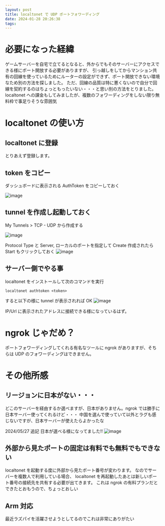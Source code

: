 ```yaml
---
layout: post
title: localtonet で UDP ポートフォワーディング
date: 2024-01-28 20:26:38
tags:
---
```


# 必要になった経緯

ゲームサーバーを自宅で立てるとなると、外からでもそのサーバーにアクセスできる様にポート開放する必要がありますが、
引っ越しをしてからマンション共有の回線を使っているためにルーターの設定ができず、ポート開放できない環境なため別の方法を探しました。
ただ、回線の品質は特に悪くないので自分で回線を契約するのはちょっともったいない・・・と思い別の方法をとりました。
localtonet への課金もしてみましたが、複数のフォワーディングをしない限り無料枠で事足りそうな雰囲気

# localtonet の使い方

## localtonet に登録

とりあえず登録します。

## token をコピー

ダッシュボードに表示される AuthToken をコピーしておく

![image](https://github.com/sakkuntyo/sakkuntyo.github.io/assets/20591351/890efed4-6373-4cf3-bc9c-8c9dd80d06c3)

## tunnel を作成し起動しておく

My Tunnels > TCP - UDP から作成する

![image](https://github.com/sakkuntyo/sakkuntyo.github.io/assets/20591351/56a08ba0-40de-42f4-9036-97053b4273af)

Protocol Type と Server, ローカルのポートを指定して Create
作成されたら Start もクリックしておく
![image](https://github.com/sakkuntyo/sakkuntyo.github.io/assets/20591351/04745fa5-9e28-4726-bd35-824d2d5805e7)

## サーバー側でやる事

localtonet をインストールして次のコマンドを実行

```
localtonet authtoken <token>
```

すると以下の様に tunnel が表示されれば OK
![image](https://github.com/sakkuntyo/sakkuntyo.github.io/assets/20591351/b5ed9d2d-dd2e-4a91-a941-d50f24209cb0)

IP/Url に表示されたアドレスに接続できる様になっているはず。

# ngrok じゃだめ？

ポートフォワーディングしてくれる有名なツールに ngrok がありますが、そちらは UDP のフォワーディングはできません。

# その他所感

## リージョンに日本がない・・・ 
どこのサーバーを経由するか選べますが、日本がありません。ngrok では勝手に日本サーバー使ってくれるけど・・・
中国を選んで使っていて以外とラグも感じないですが、日本サーバーが使えたらよかったな

2024/05/27 追記
日本が選べる様になってました!!
![image](https://github.com/sakkuntyo/sakkuntyo.github.io/assets/20591351/dd55f108-79ed-4d18-8b63-6c23f878f1ad)

## 外部から見たポートの固定は有料でも無料でもできない
localtonet を起動する度に外部から見たポート番号が変わります。
なのでサーバーを複数人で利用している場合、 localtonet を再起動したあとは新しいポート番号の接続先を共有する必要が出てきます。
これは ngrok の有料プランだとできたとおもうので、ちょっとおしい

## Arm 対応
最近ラズパイを活躍させようとしてるのでこれは非常にありがたい

